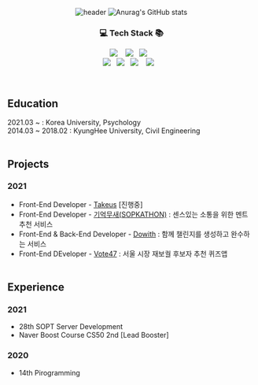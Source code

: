<div align=center>

![header](https://capsule-render.vercel.app/api?type=wave&color=73ACFF&height=300&section=header&text=Dive%20Into%20Insong&fontSize=65)
![Anurag's GitHub stats](https://github-readme-stats.vercel.app/api?username=ingong&count_private=true&show_icons=true&theme=buefy)

### 💻 Tech Stack 📚
<img src="https://img.shields.io/badge/React-61DAFB?style=flat-square&logo=React&logoColor=white"/></a> &nbsp;&nbsp;
<img src="https://img.shields.io/badge/Javascript-F7DF1E?style=for-the-badge&logo=Javascript&logoColor=white"/></a>&nbsp;&nbsp;
<img src="https://img.shields.io/badge/Redux-764ABC?style=flat-square&logo=Redux&logoColor=white"/></a> &nbsp;&nbsp;
<br/>
<img src="https://img.shields.io/badge/Git-F05032?style=for-the-badge&logo=Git&logoColor=white"/></a>&nbsp;&nbsp;
<img src="https://img.shields.io/badge/AWS-232F3E?style=for-the-badge&logo=Amazon-AWS&nbspAws&logoColor=white"/></a>&nbsp;&nbsp;
<img src="https://img.shields.io/badge/HTML5-E34F26?style=flat-square&logo=HTML5&logoColor=white"/></a> &nbsp;&nbsp;
<img src="https://img.shields.io/badge/CSS3-1572B6?style=flat-square&logo=CSS3&logoColor=white"/></a> &nbsp;&nbsp;


</div>

<br>


## Education
2021.03 ~ : Korea University, Psychology<br/>
2014.03 ~ 2018.02 : KyungHee University, Civil Engineering<br/><br/>


## Projects
### 2021
- Front-End Developer - [Takeus](https://github.com/TAKE-US/TAKEUS-FRONT) [진행중] 
- Front-End Developer - [기억무새(SOPKATHON)](https://github.com/memoryparrot/nojam-client) : 센스있는 소통을 위한 멘트 추천 서비스
- Front-End & Back-End Developer - [Dowith](https://github.com/DOWITH-Developer/DOWITH) : 함께 챌린지를 생성하고 완수하는 서비스
- Front-End DEveloper - [Vote47](https://github.com/vote47-Developer/vote47) : 서울 시장 재보궐 후보자 추천 퀴즈앱<br/><br/>


## Experience
### 2021
- 28th SOPT Server Development
- Naver Boost Course CS50 2nd [Lead Booster]

### 2020
- 14th Pirogramming

<br>

